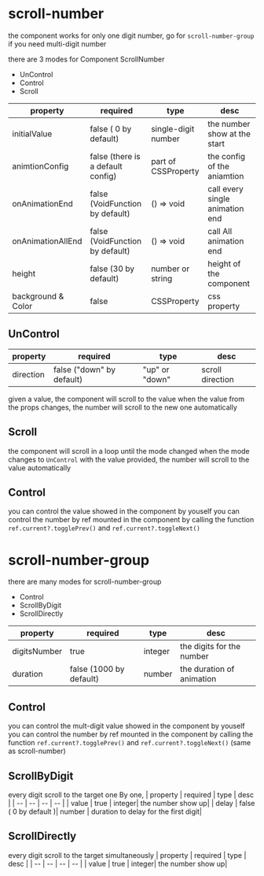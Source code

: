 # scroll-number

the component works for only one digit number, go for `scroll-number-group` if you need multi-digit number

there are 3 modes for Component ScrollNumber

- UnControl
- Control
- Scroll

| property           | required                          | type                | desc                            |
| ------------------ | --------------------------------- | ------------------- | ------------------------------- |
| initialValue       | false ( 0 by default)             | single-digit number | the number show at the start    |
| animtionConfig     | false (there is a default config) | part of CSSProperty | the config of the aniamtion     |
| onAnimationEnd     | false (VoidFunction by default)   | () => void          | call every single animation end |
| onAnimationAllEnd  | false (VoidFunction by default)   | () => void          | call All animation end          |
| height             | false (30 by default)             | number or string    | height of the component         |
| background & Color | false                             | CSSProperty         | css property                    |

## UnControl

| property  | required                  | type           | desc             |
| --------- | ------------------------- | -------------- | ---------------- |
| direction | false ("down" by default) | "up" or "down" | scroll direction |

given a value, the component will scroll to the value
when the value from the props changes, the number will scroll to the new one automatically

## Scroll

the component will scroll in a loop until the mode changed
when the mode changes to `UnControl` with the value provided, the number will scroll to the value automatically

## Control

you can control the value showed in the component by youself
you can control the number by ref mounted in the component by calling the function `ref.current?.togglePrev()` and `ref.current?.toggleNext()`

# scroll-number-group

there are many modes for scroll-number-group

- Control
- ScrollByDigit
- ScrollDirectly

| property     | required                | type    | desc                      |
| ------------ | ----------------------- | ------- | ------------------------- |
| digitsNumber | true                    | integer | the digits for the number |
| duration     | false (1000 by default) | number  | the duration of animation |

## Control

you can control the mult-digit value showed in the component by youself
you can control the number by ref mounted in the component by calling the function `ref.current?.togglePrev()` and `ref.current?.toggleNext()`
(same as scroll-number)

## ScrollByDigit

every digit scroll to the target one By one,
| property | required | type | desc |
| -- | -- | -- | -- |
| value | true | integer| the number show up|
| delay | false ( 0 by default )| number | duration to delay for the first digit|

## ScrollDirectly

every digit scroll to the target simultaneously
| property | required | type | desc |
| -- | -- | -- | -- |
| value | true | integer| the number show up|
